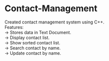 # Contact-Management
<p> Created contact management system using C++. 
  <br>
  Features:
  <br>-> Stores data in Text Document.
  <br>-> Display contact list.
  <br>-> Show sorted contact list.
  <br>-> Search contact by name.
  <br>-> Update contact by name.
</p>
